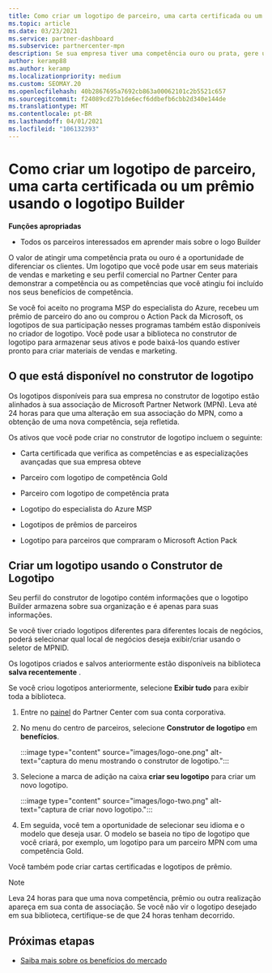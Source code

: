 ```yaml
---
title: Como criar um logotipo de parceiro, uma carta certificada ou um prêmio usando o logotipo Builder
ms.topic: article
ms.date: 03/23/2021
ms.service: partner-dashboard
ms.subservice: partnercenter-mpn
description: Se sua empresa tiver uma competência ouro ou prata, gere um logotipo personalizado para sua empresa ou solicite uma carta de verificação certificada personalizada usando a ferramenta de logotipo Builder no Partner Center.
author: keramp88
ms.author: keramp
ms.localizationpriority: medium
ms.custom: SEOMAY.20
ms.openlocfilehash: 40b2867695a7692cb863a00062101c2b5521c657
ms.sourcegitcommit: f24089cd27b1de6ecf6ddbefb6cbb2d340e144de
ms.translationtype: MT
ms.contentlocale: pt-BR
ms.lasthandoff: 04/01/2021
ms.locfileid: "106132393"
---
```

# <a name="how-to-create-a-partner-logo-certified-letter-or-award-using-logo-builder"></a>Como criar um logotipo de parceiro, uma carta certificada ou um prêmio usando o logotipo Builder

**Funções apropriadas**

- Todos os parceiros interessados em aprender mais sobre o logo Builder

O valor de atingir uma competência prata ou ouro é a oportunidade de diferenciar os clientes. Um logotipo que você pode usar em seus materiais de vendas e marketing e seu perfil comercial no Partner Center para demonstrar a competência ou as competências que você atingiu foi incluído nos seus benefícios de competência. 

Se você foi aceito no programa MSP do especialista do Azure, recebeu um prêmio de parceiro do ano ou comprou o Action Pack da Microsoft, os logotipos de sua participação nesses programas também estão disponíveis no criador de logotipo. Você pode usar a biblioteca no construtor de logotipo para armazenar seus ativos e pode baixá-los quando estiver pronto para criar materiais de vendas e marketing. 

## <a name="what-is-available-in-logo-builder"></a>O que está disponível no construtor de logotipo

Os logotipos disponíveis para sua empresa no construtor de logotipo estão alinhados à sua associação de Microsoft Partner Network (MPN). Leva até 24 horas para que uma alteração em sua associação do MPN, como a obtenção de uma nova competência, seja refletida.

Os ativos que você pode criar no construtor de logotipo incluem o seguinte:

- Carta certificada que verifica as competências e as especializações avançadas que sua empresa obteve

- Parceiro com logotipo de competência Gold

- Parceiro com logotipo de competência prata

- Logotipo do especialista do Azure MSP

- Logotipos de prêmios de parceiros

- Logotipo para parceiros que compraram o Microsoft Action Pack

## <a name="create-a-logo-using-logo-builder"></a>Criar um logotipo usando o Construtor de Logotipo

Seu perfil do construtor de logotipo contém informações que o logotipo Builder armazena sobre sua organização e é apenas para suas informações.

Se você tiver criado logotipos diferentes para diferentes locais de negócios, poderá selecionar qual local de negócios deseja exibir/criar usando o seletor de MPNID.

Os logotipos criados e salvos anteriormente estão disponíveis na biblioteca **salva recentemente** .

Se você criou logotipos anteriormente, selecione **Exibir tudo** para exibir toda a biblioteca.

1. Entre no [painel](https://partner.microsoft.com/dashboard) do Partner Center com sua conta corporativa.

1. No menu do centro de parceiros, selecione **Construtor de logotipo** em **benefícios**.
 
   :::image type="content" source="images/logo-one.png" alt-text="captura do menu mostrando o construtor de logotipo.":::

3. Selecione a marca de adição na caixa **criar seu logotipo** para criar um novo logotipo.

   :::image type="content" source="images/logo-two.png" alt-text="captura de criar novo logotipo.":::

4. Em seguida, você tem a oportunidade de selecionar seu idioma e o modelo que deseja usar. O modelo se baseia no tipo de logotipo que você criará, por exemplo, um logotipo para um parceiro MPN com uma competência Gold.

Você também pode criar cartas certificadas e logotipos de prêmio.

>[!NOTE]
>Leva 24 horas para que uma nova competência, prêmio ou outra realização apareça em sua conta de associação. Se você não vir o logotipo desejado em sua biblioteca, certifique-se de que 24 horas tenham decorrido.

## <a name="next-steps"></a>Próximas etapas

- [Saiba mais sobre os benefícios do mercado](mpn-learn-about-go-to-market-benefits.md)

